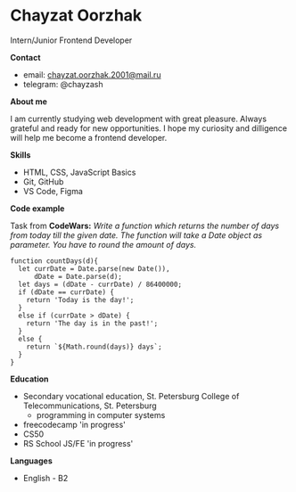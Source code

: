 # Chayzat Oorzhak
Intern/Junior Frontend Developer


__Contact__
- email: chayzat.oorzhak.2001@mail.ru
- telegram: @chayzash


__About me__


I am currently studying web development with great pleasure. Always grateful and ready for new opportunities.
I hope my curiosity and dilligence will help me become a frontend developer.


__Skills__


- HTML, CSS, JavaScript Basics
- Git, GitHub
- VS Code, Figma


__Code example__


Task from __CodeWars:__ _Write a function which returns the number of days from today till the given date. The function will take a Date object as parameter. You have to round the amount of days._
```
function countDays(d){
  let currDate = Date.parse(new Date()),
      dDate = Date.parse(d);
  let days = (dDate - currDate) / 86400000;
  if (dDate == currDate) {
    return 'Today is the day!';
  }
  else if (currDate > dDate) {
    return 'The day is in the past!';
  }
  else {
    return `${Math.round(days)} days`;
  }
}
```
__Education__


- Secondary vocational education, St. Petersburg College of Telecommunications, St. Petersburg
    * programming in computer systems
- freecodecamp 'in progress'
- CS50
- RS School JS/FE 'in progress'


__Languages__


- English - B2
